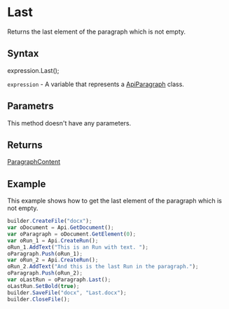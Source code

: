 # Last

Returns the last element of the paragraph which is not empty.

## Syntax

expression.Last();

`expression` - A variable that represents a [ApiParagraph](../ApiParagraph.md) class.

## Parametrs

This method doesn't have any parameters.

## Returns

[ParagraphContent](../../../Enumerations/ParagraphContent.md)

## Example

This example shows how to get the last element of the paragraph which is not empty.

```javascript
builder.CreateFile("docx");
var oDocument = Api.GetDocument();
var oParagraph = oDocument.GetElement(0);
var oRun_1 = Api.CreateRun();
oRun_1.AddText("This is an Run with text. ");
oParagraph.Push(oRun_1);
var oRun_2 = Api.CreateRun();
oRun_2.AddText("And this is the last Run in the paragraph.");
oParagraph.Push(oRun_2);
var oLastRun = oParagraph.Last();
oLastRun.SetBold(true);
builder.SaveFile("docx", "Last.docx");
builder.CloseFile();
```